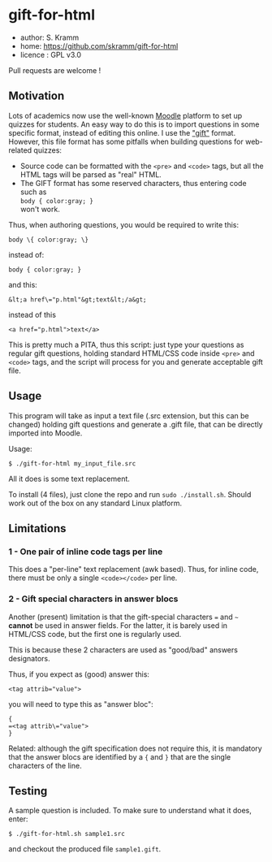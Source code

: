 # gift-for-html

 * author: S. Kramm
 * home: https://github.com/skramm/gift-for-html
 * licence : GPL v3.0

Pull requests are welcome !

## Motivation

Lots of academics now use the well-known [Moodle](https://en.wikipedia.org/wiki/Moodle) platform to set up quizzes for students.
An easy way to do this is to import questions in some specific format, instead of editing this online.
I use the ["gift"](https://docs.moodle.org/38/en/GIFT_format)
format.
However, this file format has some pitfalls when building questions for web-related quizzes:
 * Source code can be formatted with the `<pre>` and `<code>` tags, but all the HTML tags will be parsed as "real" HTML.
 * The GIFT format has some reserved characters, thus entering code such as<br>
`body { color:gray; }`<br>
won't work.

Thus, when authoring questions, you would be required to write this:
```
body \{ color:gray; \}
```
instead of:
```
body { color:gray; }
```
and this:
```
&lt;a href\="p.html"&gt;text&lt;/a&gt;
```
instead of this
```
<a href="p.html">text</a>
```

This is pretty much a PITA, thus this script:
just type your questions as regular gift questions, holding standard HTML/CSS code inside `<pre>` and `<code>` tags, and the script will process for you and generate acceptable gift file.

## Usage
This program will take as input a text file (.src extension, but this can be changed)
holding gift questions
and generate a .gift file, that can be directly imported into Moodle.

Usage:
```
$ ./gift-for-html my_input_file.src
```

All it does is some text replacement.

To install (4 files), just clone the repo and run `sudo ./install.sh`.
Should work out of the box on any standard Linux platform.

## Limitations

### 1 - One pair of inline code tags per line
This does a "per-line" text replacement (awk based).
Thus, for inline code, there must be only a single `<code></code>` per line.

### 2 - Gift special characters in answer blocs
Another (present) limitation is that the gift-special characters `=` and `~` **cannot** be used in answer fields.
For the latter, it is barely used in HTML/CSS code, but the first one is regularly used.

This is because these 2 characters are used as "good/bad" answers designators.

Thus, if you expect as (good) answer this:
```
<tag attrib="value">
```
you will need to type this as "answer bloc":
```
{
=<tag attrib\="value">
}
```

Related: although the gift specification does not require this, it is mandatory that the answer blocs are identified by a `{` and `}` that are the single characters of the line.

## Testing

A sample question is included.
To make sure to understand what it does, enter:
```
$ ./gift-for-html.sh sample1.src
```
and checkout the produced file `sample1.gift`.
